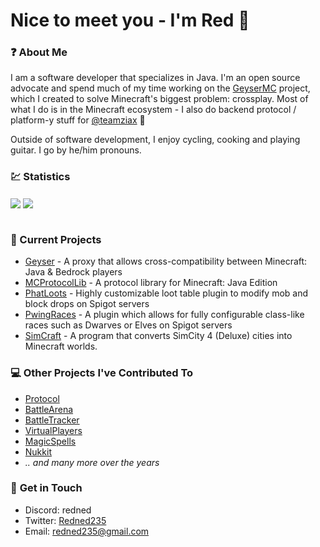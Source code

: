 # Nice to meet you - I'm Red :wave:

### :question: About Me

I am a software developer that specializes in Java. I'm an open source advocate and spend much of my time working on the [GeyserMC](https://github.com/GeyserMC) project, which I created to solve Minecraft's biggest problem: crossplay. Most of what I do is in the Minecraft ecosystem - I also do backend protocol / platform-y stuff for [@teamziax](https://github.com/teamziax) :eyes:

Outside of software development, I enjoy cycling, cooking and playing guitar. I go by he/him pronouns.

### 💹 Statistics 
<div class="flex-container">
  <img align="center" src="https://github-readme-stats-one-bice.vercel.app/api?username=Redned235&show_icons=true&count_private=true&role=OWNER,ORGANIZATION_MEMBER,COLLABORATOR"/>
  <img align="center" src="https://streak-stats.demolab.com/?user=redned235&hide_border=true"/>
</div>

<br>

### :telescope: Current Projects
- [Geyser](https://github.com/GeyserMC/Geyser) - A proxy that allows cross-compatibility between Minecraft: Java & Bedrock players
- [MCProtocolLib](https://github.com/GeyserMC/MCProtocolLib) - A protocol library for Minecraft: Java Edition
- [PhatLoots](https://github.com/Redned235/PhatLoots) - Highly customizable loot table plugin to modify mob and block drops on Spigot servers
- [PwingRaces](https://github.com/Pwing-Minecraft/PwingRaces) - A plugin which allows for fully configurable class-like races such as Dwarves or Elves on Spigot servers
- [SimCraft](https://github.com/Redned235/SimCraft) - A program that converts SimCity 4 (Deluxe) cities into Minecraft worlds. 

### :computer: Other Projects I've Contributed To
- [Protocol](https://github.com/CloudburstMC/Protocol)
- [BattleArena](https://github.com/BattlePlugins/BattleArena) 
- [BattleTracker](https://github.com/BattlePlugins/BattleTracker)
- [VirtualPlayers](https://github.com/BattlePlugins/VirtualPlayers) 
- [MagicSpells](https://github.com/TheComputerGeek2/MagicSpells) 
- [Nukkit](https://github.com/CloudburstMC/Nukkit)
- _.. and many more over the years_

### :mega: **Get in Touch**
- Discord: redned
- Twitter: [Redned235](https://twitter.com/Redned235)
- Email: redned235@gmail.com
